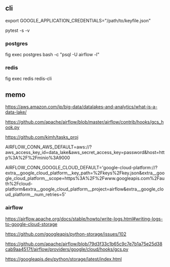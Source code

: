 ## cli

export GOOGLE_APPLICATION_CREDENTIALS="/path/to/keyfile.json"

pytest -s -v

### postgres

fig exec postgres bash -c "psql -U airflow -l"

### redis

fig exec redis redis-cli

## memo

https://aws.amazon.com/jp/big-data/datalakes-and-analytics/what-is-a-data-lake/

https://github.com/apache/airflow/blob/master/airflow/contrib/hooks/gcs_hook.py

https://github.com/kimh/tasks_proj

AIRFLOW_CONN_AWS_DEFAULT=aws://?aws_access_key_id=data_lake&aws_secret_access_key=password&host=http%3A%2F%2Fminio%3A9000

AIRFLOW_CONN_GOOGLE_CLOUD_DEFAULT='google-cloud-platform://?extra__google_cloud_platform__key_path=%2Fkeys%2Fkey.json&extra__google_cloud_platform__scope=https%3A%2F%2Fwww.googleapis.com%2Fauth%2Fcloud-platform&extra__google_cloud_platform__project=airflow&extra__google_cloud_platform__num_retries=5'

### airflow

https://airflow.apache.org/docs/stable/howto/write-logs.html#writing-logs-to-google-cloud-storage

https://github.com/googleapis/python-storage/issues/102

https://github.com/apache/airflow/blob/79d3f33c1b65c9c7e7b1a75e25d38cab9aa4517f/airflow/providers/google/cloud/hooks/gcs.py

https://googleapis.dev/python/storage/latest/index.html
